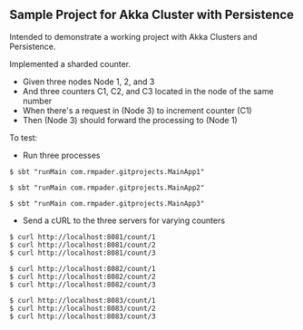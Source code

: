 Sample Project for Akka Cluster with Persistence
---

Intended to demonstrate a working project with Akka Clusters and Persistence.

Implemented a sharded counter.

- Given three nodes Node 1, 2, and 3
- And three counters C1, C2, and C3 located in the node of the same number
- When there's a request in (Node 3) to increment counter (C1)
- Then (Node 3) should forward the processing to (Node 1)

To test:

- Run three processes
```shell script
$ sbt "runMain com.rmpader.gitprojects.MainApp1"
```
```shell script
$ sbt "runMain com.rmpader.gitprojects.MainApp2"
```
```shell script
$ sbt "runMain com.rmpader.gitprojects.MainApp3"
```

- Send a cURL to the three servers for varying counters
```shell script
$ curl http://localhost:8081/count/1
$ curl http://localhost:8081/count/2
$ curl http://localhost:8081/count/3
```
```shell script
$ curl http://localhost:8082/count/1
$ curl http://localhost:8082/count/2
$ curl http://localhost:8082/count/3
```
```shell script
$ curl http://localhost:8083/count/1
$ curl http://localhost:8083/count/2
$ curl http://localhost:8083/count/3
```